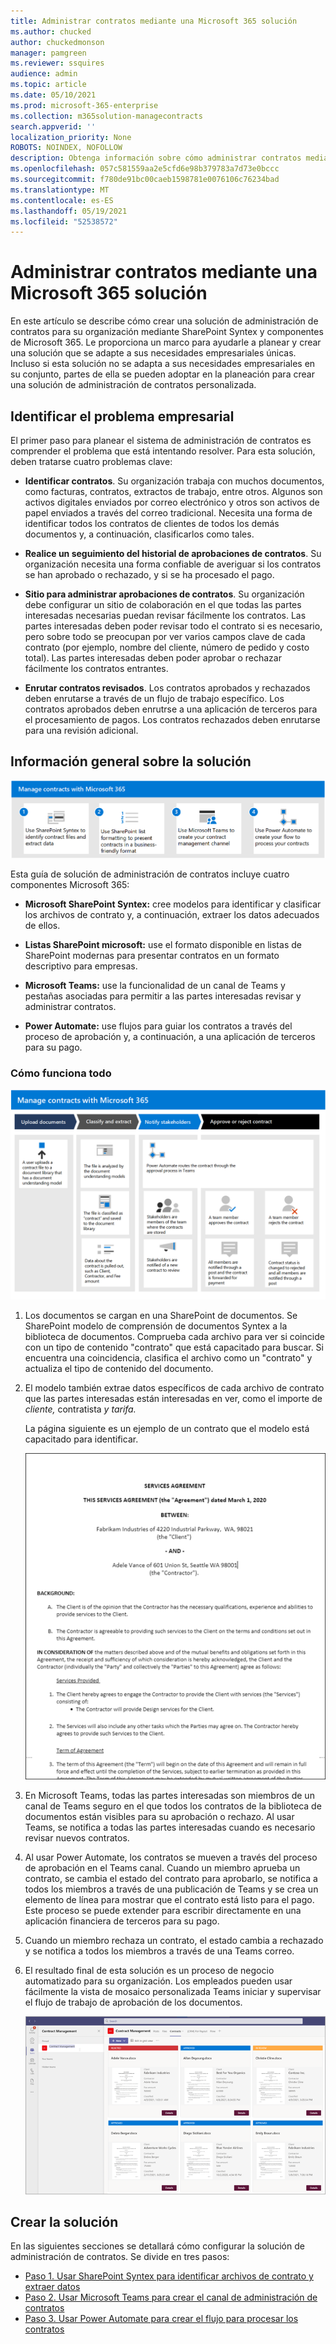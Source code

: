 ```yaml
---
title: Administrar contratos mediante una Microsoft 365 solución
ms.author: chucked
author: chuckedmonson
manager: pamgreen
ms.reviewer: ssquires
audience: admin
ms.topic: article
ms.date: 05/10/2021
ms.prod: microsoft-365-enterprise
ms.collection: m365solution-managecontracts
search.appverid: ''
localization_priority: None
ROBOTS: NOINDEX, NOFOLLOW
description: Obtenga información sobre cómo administrar contratos mediante una Microsoft 365 de SharePoint Syntex, Microsoft Teams y Power Automate.
ms.openlocfilehash: 057c581559aa2e5cfd6e98b379783a7d73e0bccc
ms.sourcegitcommit: f780de91bc00caeb1598781e0076106c76234bad
ms.translationtype: MT
ms.contentlocale: es-ES
ms.lasthandoff: 05/19/2021
ms.locfileid: "52538572"
---
```

# <a name="manage-contracts-using-a-microsoft-365-solution"></a>Administrar contratos mediante una Microsoft 365 solución

En este artículo se describe cómo crear una solución de administración de contratos para su organización mediante SharePoint Syntex y componentes de Microsoft 365. Le proporciona un marco para ayudarle a planear y crear una solución que se adapte a sus necesidades empresariales únicas. Incluso si esta solución no se adapta a sus necesidades empresariales en su conjunto, partes de ella se pueden adoptar en la planeación para crear una solución de administración de contratos personalizada.

## <a name="identify-the-business-problem"></a>Identificar el problema empresarial

El primer paso para planear el sistema de administración de contratos es comprender el problema que está intentando resolver. Para esta solución, deben tratarse cuatro problemas clave:

- **Identificar contratos**. Su organización trabaja con muchos documentos, como facturas, contratos, extractos de trabajo, entre otros.  Algunos son activos digitales enviados por correo electrónico y otros son activos de papel enviados a través del correo tradicional. Necesita una forma de identificar todos los contratos de clientes de todos los demás documentos y, a continuación, clasificarlos como tales.

- **Realice un seguimiento del historial de aprobaciones de contratos**. Su organización necesita una forma confiable de averiguar si los contratos se han aprobado o rechazado, y si se ha procesado el pago. 

- **Sitio para administrar aprobaciones de contratos**. Su organización debe configurar un sitio de colaboración en el que todas las partes interesadas necesarias puedan revisar fácilmente los contratos. Las partes interesadas deben poder revisar todo el contrato si es necesario, pero sobre todo se preocupan por ver varios campos clave de cada contrato (por ejemplo, nombre del cliente, número de pedido y costo total). Las partes interesadas deben poder aprobar o rechazar fácilmente los contratos entrantes.

- **Enrutar contratos revisados**. Los contratos aprobados y rechazados deben enrutarse a través de un flujo de trabajo específico. Los contratos aprobados deben enrutrse a una aplicación de terceros para el procesamiento de pagos. Los contratos rechazados deben enrutarse para una revisión adicional.

## <a name="overview-of-the-solution"></a>Información general sobre la solución

  ![Diagrama de la solución mediante SharePoint Syntex, SharePoint listas, Teams y Power Automate.](../media/content-understanding/syntex-solution-manage-contracts-setup-steps.png)

Esta guía de solución de administración de contratos incluye cuatro componentes Microsoft 365:

- **Microsoft SharePoint Syntex:** cree modelos para identificar y clasificar los archivos de contrato y, a continuación, extraer los datos adecuados de ellos.

- **Listas SharePoint microsoft:** use el formato disponible en listas de SharePoint modernas para presentar contratos en un formato descriptivo para empresas.

- **Microsoft Teams:** use la funcionalidad de un canal de Teams y pestañas asociadas para permitir a las partes interesadas revisar y administrar contratos.

- **Power Automate:** use flujos para guiar los contratos a través del proceso de aprobación y, a continuación, a una aplicación de terceros para su pago.

### <a name="how-it-all-works"></a>Cómo funciona todo

  ![Diagrama de la solución que muestra el flujo de trabajo para cargar documentos, extraer datos, notificar a las partes interesadas y aprobar o rechazar el contrato.](../media/content-understanding/syntex-solution-manage-contracts-overview.png)

1. Los documentos se cargan en una SharePoint de documentos. Se SharePoint modelo de comprensión de documentos Syntex a la biblioteca de documentos. Comprueba cada archivo para ver si coincide con un tipo de contenido "contrato" que está capacitado para buscar. Si encuentra una coincidencia, clasifica el archivo como un "contrato" y actualiza el tipo de contenido del documento.

2. El modelo también extrae datos específicos de cada archivo de contrato que las partes interesadas están interesadas en ver, como el importe de *cliente,* contratista *y* *tarifa.*

    La página siguiente es un ejemplo de un contrato que el modelo está capacitado para identificar.

      ![Ejemplo de un contrato.](../media/content-understanding/contract.png)

3. En Microsoft Teams, todas las partes interesadas son miembros de un canal de Teams seguro en el que todos los contratos de la biblioteca de documentos están visibles para su aprobación o rechazo. Al usar Teams, se notifica a todas las partes interesadas cuando es necesario revisar nuevos contratos.
 
4. Al usar Power Automate, los contratos se mueven a través del proceso de aprobación en el Teams canal. Cuando un miembro aprueba un contrato, se cambia el estado del contrato para aprobarlo, se notifica a todos los miembros a través de una publicación de Teams y se crea un elemento de línea para mostrar que el contrato está listo para el pago. Este proceso se puede extender para escribir directamente en una aplicación financiera de terceros para su pago.

5.  Cuando un miembro rechaza un contrato, el estado cambia a rechazado y se notifica a todos los miembros a través de una Teams correo.

6. El resultado final de esta solución es un proceso de negocio automatizado para su organización. Los empleados pueden usar fácilmente la vista de mosaico personalizada Teams iniciar y supervisar el flujo de trabajo de aprobación de los documentos. 

     ![Ficha Contratos.](../media/content-understanding/tile-view.png)

## <a name="create-the-solution"></a>Crear la solución

En las siguientes secciones se detallará cómo configurar la solución de administración de contratos. Se divide en tres pasos:

- [Paso 1. Usar SharePoint Syntex para identificar archivos de contrato y extraer datos](solution-manage-contracts-step1.md)
- [Paso 2. Usar Microsoft Teams para crear el canal de administración de contratos](solution-manage-contracts-step2.md)
- [Paso 3. Usar Power Automate para crear el flujo para procesar los contratos](solution-manage-contracts-step3.md)

